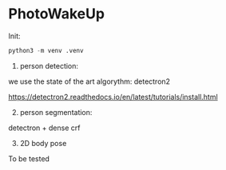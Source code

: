 # PhotoWakeUp

Init:

```python
python3 -m venv .venv
```

1) person detection:

we use the state of the art algorythm: detectron2

https://detectron2.readthedocs.io/en/latest/tutorials/install.html  

2) person segmentation:

detectron + dense crf

3) 2D body pose

To be tested
